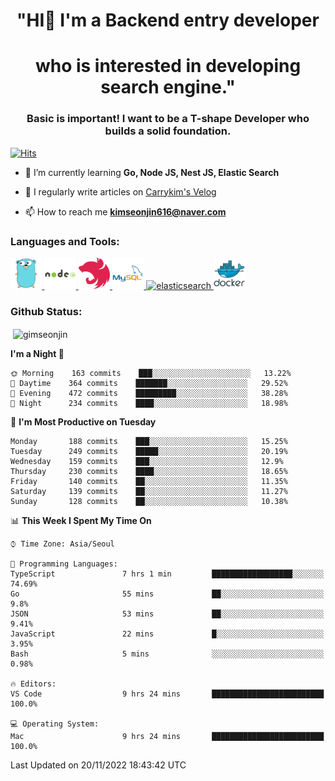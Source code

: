 <h1 align="center">"HI👋 I'm a Backend entry developer </h1>
<h1 align="center"> who is interested in developing search engine."</h1>
<h3 align="center">Basic is important! I want to be a T-shape Developer who builds a solid foundation.</h3>

[![Hits](https://hits.seeyoufarm.com/api/count/incr/badge.svg?url=https%3A%2F%2Fgithub.com%2Fgimseonjin&count_bg=%2318BFE5&title_bg=%23555555&icon=ko-fi.svg&icon_color=%23E7E7E7&title=hits&edge_flat=false)](https://hits.seeyoufarm.com)

- 🌱 I’m currently learning **Go, Node JS, Nest JS, Elastic Search**

- 📝 I regularly write articles on [Carrykim's Velog](https://velog.io/@carrykim)

- 📫 How to reach me **kimseonjin616@naver.com**


<h3 align="left">Languages and Tools:</h3>
<p align="left"> 
<a href="https://golang.org" target="_blank" rel="noreferrer"> <img src="https://raw.githubusercontent.com/devicons/devicon/master/icons/go/go-original.svg" alt="go" width="10%" height="10%"/> </a>
<a href="https://nodejs.org" target="_blank" rel="noreferrer"> <img src="https://raw.githubusercontent.com/devicons/devicon/master/icons/nodejs/nodejs-original-wordmark.svg" alt="nodejs" width="10%" height="10%"/> </a> <a></a>
<a href="https://nestjs.com/" target="_blank" rel="noreferrer"> <img src="https://raw.githubusercontent.com/devicons/devicon/master/icons/nestjs/nestjs-plain.svg" alt="nestjs" width="10%" height="10%"/> </a> 
<a href="https://www.mysql.com/" target="_blank" rel="noreferrer"> <img src="https://raw.githubusercontent.com/devicons/devicon/master/icons/mysql/mysql-original-wordmark.svg" alt="mysql" width="10%" height="10%"/>  </a>
 <a href="https://www.elastic.co" target="_blank" rel="noreferrer"> <img src="https://www.vectorlogo.zone/logos/elastic/elastic-icon.svg" alt="elasticsearch" width="10%" height="10%"/> </a> 
 <a href="https://www.docker.com/" target="_blank" rel="noreferrer"> <img src="https://raw.githubusercontent.com/devicons/devicon/master/icons/docker/docker-original-wordmark.svg" alt="docker" width="10%" height="10%"/> </a>
</p>


<h3 align="left">Github Status:</h3>
<p align="left">
 <p>&nbsp;<img align="center" src="https://github-readme-stats.vercel.app/api?username=gimseonjin&show_icons=true&locale=en" alt="gimseonjin" /></p>
</p>


<!--START_SECTION:waka-->
**I'm a Night 🦉** 

```text
🌞 Morning    163 commits    ███░░░░░░░░░░░░░░░░░░░░░░   13.22% 
🌆 Daytime    364 commits    ███████░░░░░░░░░░░░░░░░░░   29.52% 
🌃 Evening    472 commits    █████████░░░░░░░░░░░░░░░░   38.28% 
🌙 Night      234 commits    ████░░░░░░░░░░░░░░░░░░░░░   18.98%

```
📅 **I'm Most Productive on Tuesday** 

```text
Monday       188 commits    ███░░░░░░░░░░░░░░░░░░░░░░   15.25% 
Tuesday      249 commits    █████░░░░░░░░░░░░░░░░░░░░   20.19% 
Wednesday    159 commits    ███░░░░░░░░░░░░░░░░░░░░░░   12.9% 
Thursday     230 commits    ████░░░░░░░░░░░░░░░░░░░░░   18.65% 
Friday       140 commits    ██░░░░░░░░░░░░░░░░░░░░░░░   11.35% 
Saturday     139 commits    ██░░░░░░░░░░░░░░░░░░░░░░░   11.27% 
Sunday       128 commits    ██░░░░░░░░░░░░░░░░░░░░░░░   10.38%

```


📊 **This Week I Spent My Time On** 

```text
⌚︎ Time Zone: Asia/Seoul

💬 Programming Languages: 
TypeScript               7 hrs 1 min         ██████████████████░░░░░░░   74.69% 
Go                       55 mins             ██░░░░░░░░░░░░░░░░░░░░░░░   9.8% 
JSON                     53 mins             ██░░░░░░░░░░░░░░░░░░░░░░░   9.41% 
JavaScript               22 mins             █░░░░░░░░░░░░░░░░░░░░░░░░   3.95% 
Bash                     5 mins              ░░░░░░░░░░░░░░░░░░░░░░░░░   0.98%

🔥 Editors: 
VS Code                  9 hrs 24 mins       █████████████████████████   100.0%

💻 Operating System: 
Mac                      9 hrs 24 mins       █████████████████████████   100.0%

```


 Last Updated on 20/11/2022 18:43:42 UTC
<!--END_SECTION:waka-->
